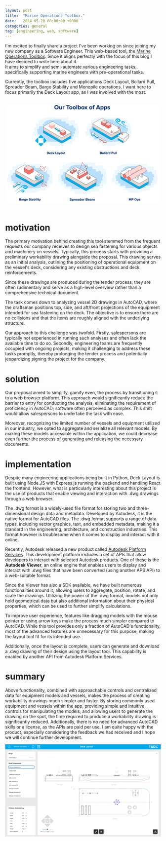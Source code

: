 ```yaml
---
layout: post
title:  "Marine Operations Toolbox."
date:   2024-05-20 00:00:00 +0000
categories: general
tag: [engineering, web, software]
---
```


I'm excited to finally share a project I've been working on since joining my new company as a 
Software Engineer. This web-based tool, the
<a href="https://twd.nl/marine-operations-toolbox/" target="_blank" rel="noopener">Marine Operations Toolbox</a>. Since it 
aligns perfectly with the focus of this blog I have decided to write here about it. <br>
It aims to simplify and semi-automate various engineering tasks, specifically 
supporting marine engineers with pre-operational tasks. <br>

Currently, the toolbox includes five applications Deck Layout, Bollard Pull, Spreader Beam, Barge Stability and Monopile 
operations. I want here to focus primarily the Deck Layout app, 
as I was involved with the most. 

<br>
<center>
<img src="https://raw.githubusercontent.com/furmanp/my-personal-website/master/_posts/2024-05-20-marine-operations-toolbox/assets/MOT.png">
</center><br>

# motivation 

The primary motivation behind creating this tool stemmed from the frequent requests our company receives to design sea 
fastening for various objects and machinery on vessels. 
Typically, this process starts with providing a preliminary workability drawing alongside the 
proposal. This drawing serves as an initial analysis, outlining the positioning of operational equipment 
on the vessel's deck, considering any existing obstructions and deck reinforcements. 

Since these drawings are produced during the tender process, they are often rudimentary and 
serve as a high-level overview rather than a comprehensive technical document.

The task comes down to analyzing vessel 2D drawings in AutoCAD, where the draftsman positions top, 
side, and aft/front projections of the equipment intended for sea fastening on the deck. 
The objective is to ensure there are no collisions and that the items are roughly aligned with 
the underlying structure. 

Our approach to this challenge was twofold. Firstly, salespersons are typically not experienced in 
running such analyses and often lack the available time to do so. 
Secondly, engineering teams are frequently occupied with ongoing projects, 
making it challenging to address these tasks promptly, thereby prolonging the tender 
process and potentially jeopardizing signing the  project for the company.

# solution

Our proposal aimed to simplify, gamify even, the process by transitioning it to a web browser
platform. This approach would significantly reduce the barrier to entry for conducting the analysis, 
eliminating the requirement of proficiency in AutoCAD; software often perceived as complex. 
This shift would allow salespersons to undertake the task with ease.

Moreover, recognizing the limited number of vessels and equipment utilized in our industry, 
we opted to aggregate and serialize all relevant models. 
By making these models accessible within the application, we could decrease even further the process of 
generating and releasing the necessary documents.

# implementation

Despite many engineering applications being built in Python, Deck Layout is built using Node.JS with 
Express.js running the backend and handling React the frontend.
However, what is particularly interesting about this project is the use of products that enable viewing and interaction
with .dwg drawings through a web browser.

The .dwg format is a widely-used file format for storing two and three-dimensional design data and 
metadata. Developed by Autodesk, it is the native format for AutoCAD files.
The .dwg format supports a range of data types, including vector graphics, text, 
and embedded metadata, making it a standard in the engineering, architecture, and construction 
industries. This format however is troublesome when it comes to display and interact with it online. 

Recently, Autodesk released a new product called 
<a href="https://aps.autodesk.com/" target="_blank" rel="noopener">Autodesk Platform Services</a>.
This development platform includes a set of APIs that allow developers to interact with selected Autodesk products. 
One of these is the <b>Autodesk Viewer</b>, an online engine that enables users to display and interact with .dwg 
files that have been converted (using another APS API) to a web-suitable format.

Since the Viewer has also a SDK available, we have built numerous functionalities around it,
allowing users to aggregate, position, rotate, and scale the drawings. Utilizing the power of the .dwg format,
models not only hold geometrical data but also additional information about their physical properties,
which can be used to further simplify calculations.

To improve user experience, features like dragging models with the mouse pointer or using arrow keys make
the process much simpler compared to AutoCAD. While this tool provides only a fraction of AutoCAD's functionality,
most of the advanced features are unnecessary for this purpose, making the layout tool fit for its intended use.

Additionally, once the layout is complete, users can generate and download a .dwg drawing of their design using
the layout tool. This capability is enabled by another API from Autodesk Platform Services.

# summary

Above functionality, combined with approachable controls and centralized data for equipment models and vessels, 
makes the process of creating workability drawings much simpler and faster. By storing commonly used equipment and 
vessels within the app, providing simple and intuitive controls for manipulating the models, and allowing users 
to generate the drawing on the spot, the time required to produce a workability drawing is significantly reduced. 
Additionally, there is no need for advanced AutoCAD skills or a license, as the APIs are paid per use.
I am quite happy with the product, especially considering the feedback we had received and I hope we will continue 
further development.

<center>
<img src="https://raw.githubusercontent.com/furmanp/my-personal-website/master/_posts/2024-05-20-marine-operations-toolbox/assets/layout-app.png"</center>
